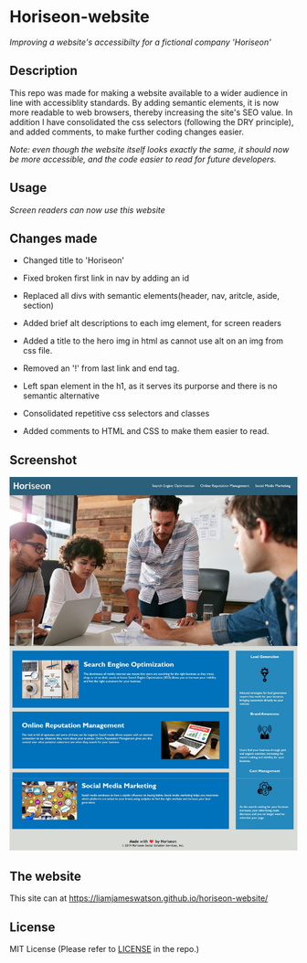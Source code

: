 # Horiseon-website

_Improving a website's accessibilty for a fictional company 'Horiseon'_

## Description

This repo was made for making a website available to a wider audience in line with accessiblity standards. By adding semantic elements, it is now more readable to web browsers, thereby increasing the site's SEO value. In addition I have consolidated the css selectors (following the DRY principle), and added comments, to make further coding changes easier.

_Note: even though the website itself looks exactly the same, it should now be more accessible, and the code easier to read for future developers._

## Usage

_Screen readers can now use this website_

## Changes made

- Changed title to 'Horiseon'

- Fixed broken first link in nav by adding an id

- Replaced all divs with semantic elements(header, nav, aritcle, aside, section)

- Added brief alt descriptions to each img element, for screen readers

- Added a title to the hero img in html as cannot use alt on an img from css file.

- Removed an '!' from last link and </img> end tag.

- Left span element in the h1, as it serves its purporse and there is no semantic alternative

- Consolidated repetitive css selectors and classes

- Added comments to HTML and CSS to make them easier to read.

## Screenshot

![Screenshot](horiseon-screenshot.jpg)

## The website

This site can at <https://liamjameswatson.github.io/horiseon-website/>

## License

MIT License (Please refer to [LICENSE](LICENSE) in the repo.)
